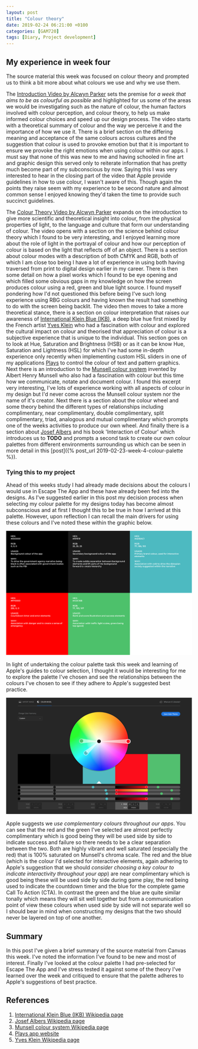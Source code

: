 ```yaml
---
layout: post
title: "Colour theory"
date: 2019-02-24 06:21:00 +0100
categories: [GAM720]
tags: [Diary, Project development]
---
```


## My experience in week four

The source material this week was focused on colour theory and prompted us to think a bit more about what colours we use and why we use them.

The [Introduction Video by Alcwyn Parker](https://falmouthflexible.instructure.com/courses/296/pages/week-4-introduction?module_item_id=19050) sets the premise for *a week that aims to be as colourful as possible* and highlighted for us some of the areas we would be investigating such as the nature of colour, the human factors involved with colour perception, and colour theory, to help us make informed colour choices and speed up our design process. The video starts with a theoretical summary of colour and the way we perceive it and the importance of how we use it. There is a brief section on the differing meaning and acceptance of the same colours across cultures and the suggestion that colour is used to provoke emotion but that it is important to ensure we provoke the right emotions when using colour within our apps. I must say that none of this was new to me and having schooled in fine art and graphic design this served only to reiterate information that has pretty much become part of my subconscious by now. Saying this I was very interested to hear in the closing part of the video that Apple provide guidelines in how to use colour, I wasn't aware of this. Though again the points they raise seem with my experience to be second nature and almost common sense I enjoyed knowing they'd taken the time to provide such succinct guidelines.

The [Colour Theory Video by Alcwyn Parker](https://falmouthflexible.instructure.com/courses/296/pages/week-4-colour-theory?module_item_id=19054) expands on the introduction to give more scientific and theoretical insight into colour, from the physical properties of light, to the language and culture that form our understanding of colour. The video opens with a section on the science behind colour theory which I found to be very interesting, and I enjoyed learning more about the role of light in the portrayal of colour and how our perception of colour is based on the light that reflects off of an object. There is a section about colour modes with a description of both CMYK and RGB, both of which I am close too being I have a lot of experience in using both having traversed from print to digital design earlier in my career. There is then some detail on how a pixel works which I found to be eye opening and which filled some obvious gaps in my knowledge on how the screen produces colour using a red, green and blue light source. I found myself pondering how I'd not questioned this before being I've such long experience using RBG colours and having known the result had something to do with the screen being backlit. The video then moves to take a more theoretical stance, there is a section on colour interpretation that raises our awareness of [International Klein Blue (IKB)](http://www.todo.com), a deep blue hue first mixed by the French artist [Yves Klein](http://www.todo.com) who had a fascination with colour and explored the cultural impact on colour and theorised that appreciation of colour is a subjective experience that is unique to the individual. This section goes on to look at Hue, Saturation and Brightness (HSB) or as it can be know Hue, Saturation and Lightness (HSL) for which I've had some in-depth experience only recently when implementing custom HSL sliders in one of my applications [Plays](http://www.weareplays.com) to control the colour of text and pattern graphics. Next there is an introduction to the [Munsell colour system](http://www.todo.com) invented by Albert Henry Munsell who also had a fascination with colour but this time how we communicate, notate and document colour. I found this excerpt very interesting, I've lots of experience working with all aspects of colour in my design but I'd never come across the Munsell colour system nor the name of it's creator. Next there is a section about the colour wheel and some theory behind the different types of relationships including complimentary, near complimentary, double complimentary, split complimentary, triad, analogous and mutual complimentary which prompts one of the weeks activities to produce our own wheel. And finally there is a section about [Josef Albers](http://www.todo.com) and his book 'Interaction of Colour' which introduces us to **TODO** and prompts a second task to create our own colour palettes from different environments surrounding us which can be seen in more detail in this [post]({% post_url 2019-02-23-week-4-colour-palette %}).

### Tying this to my project

Ahead of this weeks study I had already made decisions about the colours I would use in Escape The App and these have already been fed into the designs. As I've suggested earlier in this post my decision process when selecting my colour palette for my designs today has become almost subconscious and at first I thought this to be true in how I arrived at this palette. However, upon reflection I can recall the main drivers for using these colours and I've noted these within the graphic below.

![](/assets/img/GAM720_Wk4_EscapePalette--001.png)

In light of undertaking the colour palette task this week and learning of Apple's guides to colour selection, I thought it would be interesting for me to explore the palette I've chosen and see the relationships between the colours I've chosen to see if they adhere to Apple's suggested best practice.

![](/assets/img/GAM720_Wk4_EscapePaletteTest--001.png)

Apple suggests we *use complementary colours throughout our apps*. You can see that the red and the green I've selected are almost perfectly complimentary which is good being they will be used side by side to indicate success and failure so there needs to be a clear separation between the two. Both are highly vibrant and well saturated (especially the red) that is 100% saturated on Munsell's chroma scale. The red and the blue (which is the colour I'd selected for interactive elements, again adhering to Apple's suggestion that we should *consider choosing a key colour to indicate interactivity throughout your app*) are near complimentary which is good being these will be used side by side during game play, the red being used to indicate the countdown timer and the blue for the complete game Call To Action (CTA). In contrast the green and the blue are quite similar tonally which means they will sit well together but from a communication point of view these colours when used side by side will not separate well so I should bear in mind when constructing my designs that the two should never be layered on top of one another.

## Summary

In this post I've given a brief summary of the source material from Canvas this week. I've noted the information I've found to be new and most of interest. Finally I've looked at the colour palette I had pre-selected for Escape The App and I've stress tested it against some of the theory I've learned over the week and critiqued to ensure that the palette adheres to Apple's suggestions of best practice.

## References

1. [International Klein Blue (IKB) Wikipedia page](http://www.todo.com)
2. [Josef Albers Wikipedia page](http://www.todo.com)
3. [Munsell colour system Wikipedia page](http://www.todo.com)
4. [Plays app website](http://www.weareplays.com)
5. [Yves Klein Wikipedia page](http://www.todo.com)
